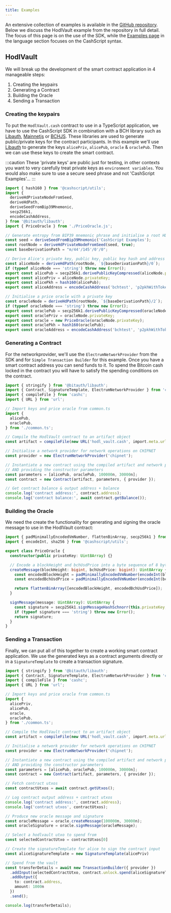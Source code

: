 ```yaml
---
title: Examples
---
```


An extensive collection of examples is available in the [GitHub repository][github-examples]. Below we discuss the HodlVault example from the repository in full detail. The focus of this page is on the use of the SDK, while the [Examples page](/docs/language/examples) in the language section focuses on the CashScript syntax.

## HodlVault

We will break up the development of the smart contract application in 4 manageable steps:
1. Creating the keypairs
2. Generating a Contract
3. Building the Oracle
4. Sending a Transaction

### Creating the keypairs

To put the `HodlVault.cash` contract to use in a TypeScript application, we have to use the CashScript SDK in combination with a BCH library such as [Libauth][libauth], [Mainnetjs][mainnetjs] or [BCHJS][bchjs]. These libraries are used to generate public/private keys for the contract participants.
In this example we'll use [Libauth][libauth] to generate the keys `alicePriv`, `alicePub`, `oracle` & `oraclePub`. Then we can use these keys to create the smart contract.

:::caution
These 'private keys' are public just for testing, in other contexts you want to very carefully treat private keys as `environment variables`. You would also make sure to use a secure seed phrase and not 'CashScript Examples'...
:::

```ts title="common.ts"
import { hash160 } from '@cashscript/utils';
import {
  deriveHdPrivateNodeFromSeed,
  deriveHdPath,
  deriveSeedFromBip39Mnemonic,
  secp256k1,
  encodeCashAddress,
} from '@bitauth/libauth';
import { PriceOracle } from './PriceOracle.js';

// Generate entropy from BIP39 mnemonic phrase and initialise a root HD-wallet node
const seed = deriveSeedFromBip39Mnemonic('CashScript Examples');
const rootNode = deriveHdPrivateNodeFromSeed(seed, true);
const baseDerivationPath = "m/44'/145'/0'/0";

// Derive Alice's private key, public key, public key hash and address
const aliceNode = deriveHdPath(rootNode, `${baseDerivationPath}/0`);
if (typeof aliceNode === 'string') throw new Error();
export const alicePub = secp256k1.derivePublicKeyCompressed(aliceNode.privateKey) as Uint8Array;
export const alicePriv = aliceNode.privateKey;
export const alicePkh = hash160(alicePub);
export const aliceAddress = encodeCashAddress('bchtest', 'p2pkhWithTokens', alicePkh);

// Initialise a price oracle with a private key
const oracleNode = deriveHdPath(rootNode, `${baseDerivationPath}/2`);
if (typeof oracleNode === 'string') throw new Error();
export const oraclePub = secp256k1.derivePublicKeyCompressed(oracleNode.privateKey) as Uint8Array;
export const oraclePriv = oracleNode.privateKey;
export const oracle = new PriceOracle(oracleNode.privateKey);
export const oraclePkh = hash160(oraclePub);
export const oracleAddress = encodeCashAddress('bchtest', 'p2pkhWithTokens', oraclePkh);
```

### Generating a Contract

For the networkprovider, we'll use the `ElectrumNetworkProvider` from the SDK and for `Simple Transaction Builder` for this example. Once you have a smart contract address you can send funds to it. To spend the Bitcoin cash locked in the contract you will have to satisfy the spending conditions on the contract.

```ts title="hodl_vault.ts"
import { stringify } from '@bitauth/libauth';
import { Contract, SignatureTemplate, ElectrumNetworkProvider } from 'cashscript';
import { compileFile } from 'cashc';
import { URL } from 'url';

// Import keys and price oracle from common.ts
import {
  alicePub,
  oraclePub,
} from './common.ts';

// Compile the HodlVault contract to an artifact object
const artifact = compileFile(new URL('hodl_vault.cash', import.meta.url));

// Initialise a network provider for network operations on CHIPNET
const provider = new ElectrumNetworkProvider('chipnet');

// Instantiate a new contract using the compiled artifact and network provider
// AND providing the constructor parameters
const parameters = [alicePub, oraclePub, 100000n, 30000n];
const contract = new Contract(artifact, parameters, { provider });

// Get contract balance & output address + balance
console.log('contract address:', contract.address);
console.log('contract balance:', await contract.getBalance());
```

### Building the Oracle

We need the create the functionality for generating and signing the oracle message to use in the HodlVault contract:

```ts title="PriceOracle.ts"
import { padMinimallyEncodedVmNumber, flattenBinArray, secp256k1 } from '@bitauth/libauth';
import { encodeInt, sha256 } from '@cashscript/utils';

export class PriceOracle {
  constructor(public privateKey: Uint8Array) {}

  // Encode a blockHeight and bchUsdPrice into a byte sequence of 8 bytes (4 bytes per value)
  createMessage(blockHeight: bigint, bchUsdPrice: bigint): Uint8Array {
    const encodedBlockHeight = padMinimallyEncodedVmNumber(encodeInt(blockHeight), 4);
    const encodedBchUsdPrice = padMinimallyEncodedVmNumber(encodeInt(bchUsdPrice), 4);

    return flattenBinArray([encodedBlockHeight, encodedBchUsdPrice]);
  }

  signMessage(message: Uint8Array): Uint8Array {
    const signature = secp256k1.signMessageHashSchnorr(this.privateKey, sha256(message));
    if (typeof signature === 'string') throw new Error();
    return signature;
  }
}
```

### Sending a Transaction

Finally, we can put all of this together to create a working smart contract application. We use the generated keys as a contract arguments directly or in a `SignatureTemplate` to create a transaction signature.

```ts title="hodl_vault.ts"
import { stringify } from '@bitauth/libauth';
import { Contract, SignatureTemplate, ElectrumNetworkProvider } from 'cashscript';
import { compileFile } from 'cashc';
import { URL } from 'url';

// Import keys and price oracle from common.ts
import {
  alicePriv,
  alicePub,
  oracle,
  oraclePub,
} from './common.ts';

// Compile the HodlVault contract to an artifact object
const artifact = compileFile(new URL('hodl_vault.cash', import.meta.url));

// Initialise a network provider for network operations on CHIPNET
const provider = new ElectrumNetworkProvider('chipnet');

// Instantiate a new contract using the compiled artifact and network provider
// AND providing the constructor parameters
const parameters = [alicePub, oraclePub, 100000n, 30000n];
const contract = new Contract(artifact, parameters, { provider });

// Fetch contract utxos
const contractUtxos = await contract.getUtxos();

// Log contract output address + contract utxos
console.log('contract address:', contract.address);
console.log('contract utxos', contractUtxos);

// Produce new oracle message and signature
const oracleMessage = oracle.createMessage(100000n, 30000n);
const oracleSignature = oracle.signMessage(oracleMessage);

// Select a hodlvault utxo to spend from
const selectedContractUtxo = contractUtxos[0]

// Create the signatureTemplate for alice to sign the contract input
const aliceSignatureTemplate = new SignatureTemplate(alicePriv)

// Spend from the vault
const transferDetails = await new TransactionBuilder({ provider })
  .addInput(selectedContractUtxo, contract.unlock.spend(aliceSignatureTemplate, oracleSignature, oracleMessage))
  .addOutput({
    to: contract.address,
    amount: 1000n
  })
  .send();

console.log(transferDetails);
```

[bchjs]: https://bchjs.fullstack.cash/
[mainnetjs]: https://mainnet.cash/
[libauth]: https://libauth.org/
[github-examples]: https://github.com/CashScript/cashscript/tree/master/examples
